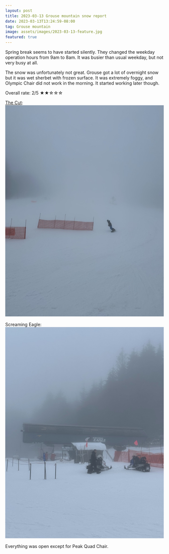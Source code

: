 ```yaml
---
layout: post
title: 2023-03-13 Grouse mountain snow report
date: 2023-03-13T13:24:59-08:00
tag: Grouse mountain
image: assets/images/2023-03-13-feature.jpg
featured: true
---
```

Spring break seems to have started silently. They changed the weekday operation hours from 9am to 8am. It was busier than usual weekday, but not very busy at all.

The snow was unfortunately not great. Grouse got a lot of overnight snow but it was wet sherbet with frozen surface. It was extremely foggy, and Olympic Chair did not work in the morning. It started working later though.

Overall rate: 2/5 ★★☆☆☆

[The Cut](/grouse/the-cut/):
![](/assets/images/2023-03-13-the-cut.jpg)

Screaming Eagle:
![](/assets/images/2023-03-13-screaming-eagle.jpg)

Everything was open except for Peak Quad Chair.
